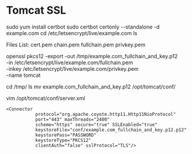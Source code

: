 # Tomcat SSL

sudo yum install certbot
sudo certbot certonly --standalone -d example.com
cd /etc/letsencrypt/live/example.com
ls


Files List:
  cert.pem
  chain.pem
  fullchain.pem
  privkey.pem




openssl pkcs12 -export -out /tmp/example.com_fullchain_and_key.p12 \
    -in /etc/letsencrypt/live/example.com/fullchain.pem \
    -inkey /etc/letsencrypt/live/example.com/privkey.pem \
    -name tomcat


cd  /tmp/
ls
mv example.com_fullchain_and_key.p12 /opt/tomcat/conf/

vim /opt/tomcat/conf/server.xml 


    <Connector
               protocol="org.apache.coyote.http11.Http11NioProtocol"
               port="443" maxThreads="2400"
               scheme="https" secure="true" SSLEnabled="true"
               keystoreFile="conf/example.com_fullchain_and_key.p12.p12"
               keystorePass="PASSWORD"
               keystoreType="PKCS12"
               clientAuth="false" sslProtocol="TLS"/>
